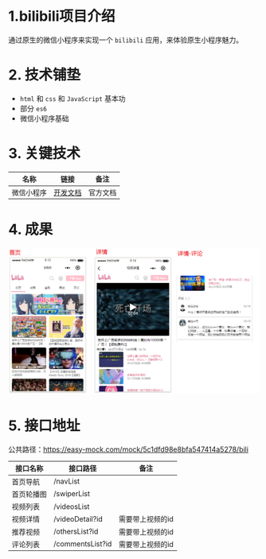 # 1.bilibili项目介绍

通过原生的微信小程序来实现一个 `bilibili` 应用，来体验原生小程序魅力。

# 2. 技术铺垫

- `html` 和 `css` 和 `JavaScript` 基本功
- 部分 `es6`
- 微信小程序基础

# 3. 关键技术

| 名称       | 链接                                                         | 备注     |
| ---------- | ------------------------------------------------------------ | -------- |
| 微信小程序 | [开发文档](https://developers.weixin.qq.com/miniprogram/dev/component/) | 官方文档 |

# 4. 成果

![1545959709890](medias/1545959709890.png)

# 5. 接口地址

公共路径：https://easy-mock.com/mock/5c1dfd98e8bfa547414a5278/bili

| 接口名称   | 接口路径         | 备注             |
| ---------- | ---------------- | ---------------- |
| 首页导航   | /navList         |                  |
| 首页轮播图 | /swiperList      |                  |
| 视频列表   | /videosList      |                  |
| 视频详情   | /videoDetail?id  | 需要带上视频的id |
| 推荐视频   | /othersList?id   | 需要带上视频的id |
| 评论列表   | /commentsList?id | 需要带上视频的id |

